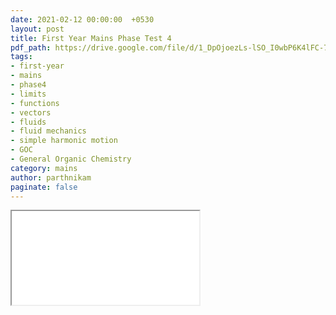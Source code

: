 ```yaml
---
date: 2021-02-12 00:00:00  +0530
layout: post
title: First Year Mains Phase Test 4
pdf_path: https://drive.google.com/file/d/1_DpOjoezLs-lSO_I0wbP6K4lFC-7aHaT/preview?usp=drive_link
tags: 
- first-year
- mains
- phase4
- limits
- functions
- vectors
- fluids
- fluid mechanics
- simple harmonic motion
- GOC
- General Organic Chemistry
category: mains
author: parthnikam
paginate: false
---
```


<iframe class="embed-pdf" src="{{ page.pdf_path }}#toolbar=0" seamless="seamless" scrolling="no" style="overflow:hidden"></iframe>
